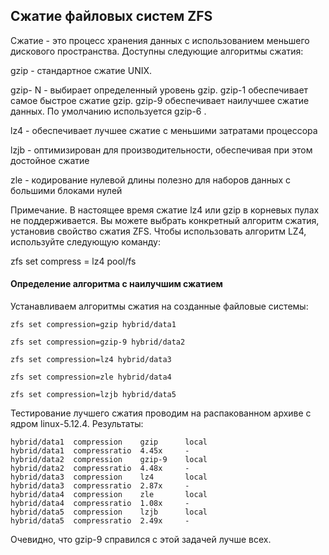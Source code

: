 ## Сжатие файловых систем ZFS

Сжатие - это процесс хранения данных с использованием меньшего дискового пространства. Доступны следующие алгоритмы сжатия:

gzip - стандартное сжатие UNIX.

gzip- N - выбирает определенный уровень gzip. gzip-1 обеспечивает самое быстрое сжатие gzip. gzip-9 обеспечивает наилучшее сжатие данных. По умолчанию используется gzip-6 .

lz4 - обеспечивает лучшее сжатие с меньшими затратами процессора

lzjb - оптимизирован для производительности, обеспечивая при этом достойное сжатие

zle - кодирование нулевой длины полезно для наборов данных с большими блоками нулей

Примечание.  В настоящее время сжатие lz4 или gzip в корневых пулах не поддерживается.
Вы можете выбрать конкретный алгоритм сжатия, установив свойство сжатия ZFS. Чтобы использовать алгоритм LZ4, используйте следующую команду:

zfs set compress = lz4 pool/fs

#### Определение алгоритма с наилучшим сжатием

Устанавливаем алгоритмы сжатия на созданные файловые системы:

`zfs set compression=gzip hybrid/data1`

 `zfs set compression=gzip-9 hybrid/data2`
 
 `zfs set compression=lz4 hybrid/data3`
 
 `zfs set compression=zle hybrid/data4`
 
 `zfs set compression=lzjb hybrid/data5`
 
 Тестирование лучшего сжатия проводим на распакованном архиве c ядром linux-5.12.4.
 Результаты:
 
```
hybrid/data1  compression    gzip      local
hybrid/data1  compressratio  4.45x     -
hybrid/data2  compression    gzip-9    local
hybrid/data2  compressratio  4.48x     -
hybrid/data3  compression    lz4       local
hybrid/data3  compressratio  2.87x     -
hybrid/data4  compression    zle       local
hybrid/data4  compressratio  1.08x     -
hybrid/data5  compression    lzjb      local
hybrid/data5  compressratio  2.49x     -
```
Очевидно, что gzip-9 справился с этой задачей лучше всех.

 


